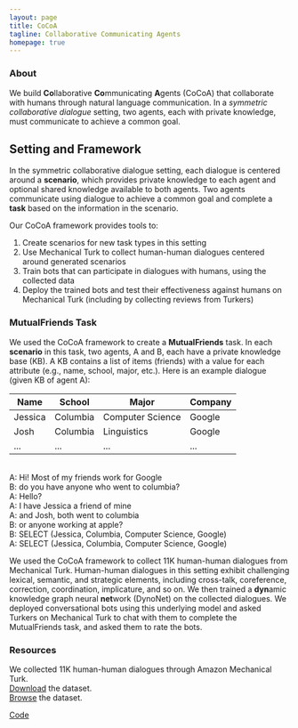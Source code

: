 ```yaml
---
layout: page
title: CoCoA 
tagline: Collaborative Communicating Agents
homepage: true
---
```


### About 

We build **Co**llaborative **Co**mmunicating **A**gents (CoCoA) that
collaborate with humans through natural language communication.
In a *symmetric collaborative dialogue* setting, two agents,
each with private knowledge, must communicate to achieve a common goal. 

## Setting and Framework

In the symmetric collaborative dialogue setting, each dialogue is centered around a **scenario**,
which provides private knowledge to each agent and optional shared knowledge available to both agents.
Two agents communicate using dialogue to achieve a common goal and complete a **task** based on 
the information in the scenario. 

Our CoCoA framework provides tools to:

1. Create scenarios for new task types in this setting
2. Use Mechanical Turk to collect human-human dialogues centered around generated scenarios
3. Train bots that can participate in dialogues with humans, using the collected data
4. Deploy the trained bots and test their effectiveness against humans on Mechanical Turk (including by collecting reviews from Turkers)

### MutualFriends Task
We used the CoCoA framework to create a **MutualFriends** task.
In each **scenario** in this task, two agents, A and B, each have a private knowledge base (KB).
A KB contains a list of items (friends) with a value for each attribute (e.g., name, school, major, etc.).
Here is an example dialogue (given KB of agent A):

| Name        | School       | Major                | Company     |
|-------------|--------------|----------------------|-------------|
| Jessica     | Columbia     | Computer Science     | Google      |
| Josh        | Columbia     | Linguistics          | Google      |
| ...         | ...          | ...                  | ...         |

<br/>
A: Hi! Most of my friends work for Google<br/>
B: do you have anyone who went to columbia?<br/> 
A: Hello?<br/>
A: I have Jessica a friend of mine<br/>
A: and Josh, both went to columbia<br/>
B: or anyone working at apple?<br/>
B: SELECT (Jessica, Columbia, Computer Science, Google)<br/>
A: SELECT (Jessica, Columbia, Computer Science, Google)<br/>

We used the CoCoA framework to collect 11K human-human dialogues from Mechanical Turk. Human-human dialogues in this setting exhibit challenging lexical, semantic, and strategic elements,
including cross-talk, coreference, correction, coordination, implicature, and so on. We then trained a **dyn**amic knowledge graph neural **net**work (DynoNet) on the collected dialogues. We deployed conversational bots using this underlying model and asked Turkers on Mechanical Turk to chat with them to complete the MutualFriends task, and asked them to rate the bots.

### Resources

We collected 11K human-human dialogues through Amazon Mechanical Turk.<br/>
[Download](https://worksheets.codalab.org/bundles/0x5a4cefea7fd443cea15aa532bb8fcd67/) the dataset.<br/>
[Browse](https://worksheets.codalab.org/rest/bundles/0x2b7d7cb170b0475fa998f3ddf3c32893/contents/blob/chat_viewer/chat.html) the dataset.<br/>

[Code](https://github.com/stanfordnlp/cocoa/tree/cocoa-0.1)
